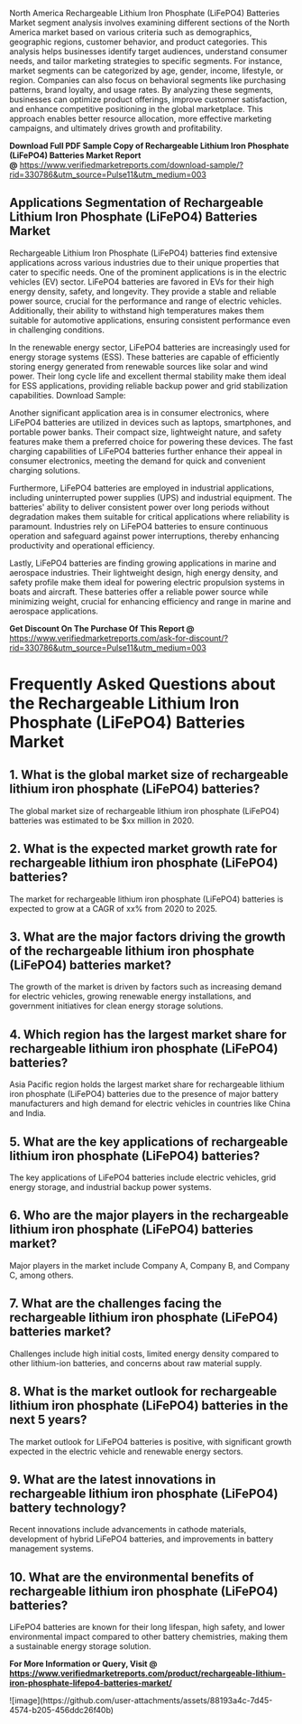  <p>North America Rechargeable Lithium Iron Phosphate (LiFePO4) Batteries Market segment analysis involves examining different sections of the North America market based on various criteria such as demographics, geographic regions, customer behavior, and product categories. This analysis helps businesses identify target audiences, understand consumer needs, and tailor marketing strategies to specific segments. For instance, market segments can be categorized by age, gender, income, lifestyle, or region. Companies can also focus on behavioral segments like purchasing patterns, brand loyalty, and usage rates. By analyzing these segments, businesses can optimize product offerings, improve customer satisfaction, and enhance competitive positioning in the global marketplace. This approach enables better resource allocation, more effective marketing campaigns, and ultimately drives growth and profitability.</p><p><span class="font-[700]"><strong>Download Full PDF Sample Copy of&nbsp;Rechargeable Lithium Iron Phosphate (LiFePO4) Batteries Market Report @</strong>&nbsp;</span><span class="font-[700]"><a href="https://www.verifiedmarketreports.com/download-sample/?rid=330786&amp;utm_source=Pulse11&amp;utm_medium=003&amp;trk=article-ssr-frontend-pulse_little-text-block" target="_blank" data-tracking-control-name="article-ssr-frontend-pulse_little-text-block" data-tracking-will-navigate="" data-test-link="">https://www.verifiedmarketreports.com/download-sample/?rid=330786&amp;utm_source=Pulse11&amp;utm_medium=003</a></span></p> <h2>Applications Segmentation of Rechargeable Lithium Iron Phosphate (LiFePO4) Batteries Market</h2><p>Rechargeable Lithium Iron Phosphate (LiFePO4) batteries find extensive applications across various industries due to their unique properties that cater to specific needs. One of the prominent applications is in the electric vehicles (EV) sector. LiFePO4 batteries are favored in EVs for their high energy density, safety, and longevity. They provide a stable and reliable power source, crucial for the performance and range of electric vehicles. Additionally, their ability to withstand high temperatures makes them suitable for automotive applications, ensuring consistent performance even in challenging conditions.</p><p>In the renewable energy sector, LiFePO4 batteries are increasingly used for energy storage systems (ESS). These batteries are capable of efficiently storing energy generated from renewable sources like solar and wind power. Their long cycle life and excellent thermal stability make them ideal for ESS applications, providing reliable backup power and grid stabilization capabilities. Download Sample:</p><p>Another significant application area is in consumer electronics, where LiFePO4 batteries are utilized in devices such as laptops, smartphones, and portable power banks. Their compact size, lightweight nature, and safety features make them a preferred choice for powering these devices. The fast charging capabilities of LiFePO4 batteries further enhance their appeal in consumer electronics, meeting the demand for quick and convenient charging solutions.</p><p>Furthermore, LiFePO4 batteries are employed in industrial applications, including uninterrupted power supplies (UPS) and industrial equipment. The batteries' ability to deliver consistent power over long periods without degradation makes them suitable for critical applications where reliability is paramount. Industries rely on LiFePO4 batteries to ensure continuous operation and safeguard against power interruptions, thereby enhancing productivity and operational efficiency.</p><p>Lastly, LiFePO4 batteries are finding growing applications in marine and aerospace industries. Their lightweight design, high energy density, and safety profile make them ideal for powering electric propulsion systems in boats and aircraft. These batteries offer a reliable power source while minimizing weight, crucial for enhancing efficiency and range in marine and aerospace applications.</p><p><strong>Get Discount On The Purchase Of This Report @</strong> <a href="Get Discount On The Purchase Of This Report @ https://www.verifiedmarketreports.com/ask-for-discount/?rid=330786&amp;utm_source=Pulse11&amp;utm_medium=003" target="_blank">https://www.verifiedmarketreports.com/ask-for-discount/?rid=330786&amp;utm_source=Pulse11&amp;utm_medium=003</a> &nbsp;</p><h1>Frequently Asked Questions about the Rechargeable Lithium Iron Phosphate (LiFePO4) Batteries Market</h1><h2>1. What is the global market size of rechargeable lithium iron phosphate (LiFePO4) batteries?</h2><p>The global market size of rechargeable lithium iron phosphate (LiFePO4) batteries was estimated to be $xx million in 2020.</p><h2>2. What is the expected market growth rate for rechargeable lithium iron phosphate (LiFePO4) batteries?</h2><p>The market for rechargeable lithium iron phosphate (LiFePO4) batteries is expected to grow at a CAGR of xx% from 2020 to 2025.</p><h2>3. What are the major factors driving the growth of the rechargeable lithium iron phosphate (LiFePO4) batteries market?</h2><p>The growth of the market is driven by factors such as increasing demand for electric vehicles, growing renewable energy installations, and government initiatives for clean energy storage solutions.</p><h2>4. Which region has the largest market share for rechargeable lithium iron phosphate (LiFePO4) batteries?</h2><p>Asia Pacific region holds the largest market share for rechargeable lithium iron phosphate (LiFePO4) batteries due to the presence of major battery manufacturers and high demand for electric vehicles in countries like China and India.</p><h2>5. What are the key applications of rechargeable lithium iron phosphate (LiFePO4) batteries?</h2><p>The key applications of LiFePO4 batteries include electric vehicles, grid energy storage, and industrial backup power systems.</p><h2>6. Who are the major players in the rechargeable lithium iron phosphate (LiFePO4) batteries market?</h2><p>Major players in the market include Company A, Company B, and Company C, among others.</p><h2>7. What are the challenges facing the rechargeable lithium iron phosphate (LiFePO4) batteries market?</h2><p>Challenges include high initial costs, limited energy density compared to other lithium-ion batteries, and concerns about raw material supply.</p><h2>8. What is the market outlook for rechargeable lithium iron phosphate (LiFePO4) batteries in the next 5 years?</h2><p>The market outlook for LiFePO4 batteries is positive, with significant growth expected in the electric vehicle and renewable energy sectors.</p><h2>9. What are the latest innovations in rechargeable lithium iron phosphate (LiFePO4) battery technology?</h2><p>Recent innovations include advancements in cathode materials, development of hybrid LiFePO4 batteries, and improvements in battery management systems.</p><h2>10. What are the environmental benefits of rechargeable lithium iron phosphate (LiFePO4) batteries?</h2><p>LiFePO4 batteries are known for their long lifespan, high safety, and lower environmental impact compared to other battery chemistries, making them a sustainable energy storage solution.</p></body></html><p><strong>For More Information or Query, Visit @ <a href="https://www.verifiedmarketreports.com/product/rechargeable-lithium-iron-phosphate-lifepo4-batteries-market/" target="_blank">https://www.verifiedmarketreports.com/product/rechargeable-lithium-iron-phosphate-lifepo4-batteries-market/</a></strong></p>
![image](https://github.com/user-attachments/assets/88193a4c-7d45-4574-b205-456ddc26f40b)
